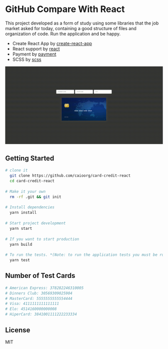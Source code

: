 # GitHub Compare With React

This project developed as a form of study using some libraries that the job market asked for today, containing a good structure of files and organization of code. Run the application and be happy.

- Create React App by [create-react-app](https://github.com/facebook/create-react-app)
- React support by [react](https://babeljs.io)
- Payment by [payment](https://www.npmjs.com/package/payment)
- SCSS by [scss](https://sass-lang.com/)

![](https://github.com/caioorg/card-credit-react/blob/master/example.gif)



## Getting Started

```sh
# clone it
  git clone https://github.com/caioorg/card-credit-react
  cd card-credit-react

# Make it your own
  rm -rf .git && git init

# Install dependencies
  yarn install

# Start project development
  yarn start

# If you want to start production
  yarn build

# To run the tests. *(Note: to run the application tests you must be running)*
  yarn test
```

## Number of Test Cards

```sh
# American Express: 378282246310005
# Dinners Club: 30569309025904
# MasterCard: 5555555555554444
# Visa: 4111111111111111
# Elo: 4514160000000008
# HiperCard: 3841001111222233334
```

## License

MIT
